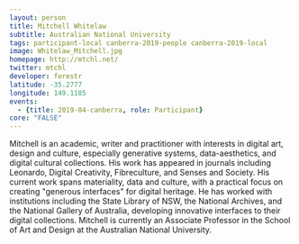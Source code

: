 ```yaml
---
layout: person
title: Mitchell Whitelaw
subtitle: Australian National University
tags: participant-local canberra-2019-people canberra-2019-local
image: Whitelaw_Mitchell.jpg
homepage: http://mtchl.net/
twitter: mtchl
developer: forestr
latitude: -35.2777
longitude: 149.1185
events:
  - {title: 2019-04-canberra, role: Participant}
core: "FALSE"
---
```

Mitchell is an academic, writer and practitioner with interests in digital art, design and culture, especially generative systems, data-aesthetics, and digital cultural collections. His work has appeared in journals including Leonardo, Digital Creativity, Fibreculture, and Senses and Society. His current work spans materiality, data and culture, with a practical focus on creating "generous interfaces" for digital heritage. He has worked with institutions including the State Library of NSW, the National Archives, and the National Gallery of Australia, developing innovative interfaces to their digital collections. Mitchell is currently an Associate Professor in the School of Art and Design at the Australian National University.
